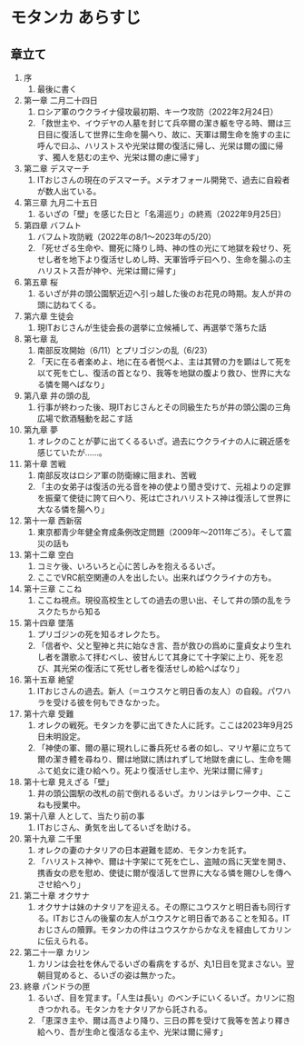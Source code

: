 # モタンカ あらすじ

## 章立て

1. 序
   1. 最後に書く
2. 第一章 二月二十四日
   1. ロシア軍のウクライナ侵攻最初期、キーウ攻防（2022年2月24日）
   2. 「救世主や、イウデヤの人墓を封じて兵卒爾の潔き躯を守る時、爾は三日目に復活して世界に生命を腸へり、故に、天軍は爾生命を施すの主に呼んで曰ふ、ハリストスや光栄は爾の復活に帰し、光栄は爾の國に帰す、獨人を慈むの主や、光栄は爾の慮に帰す」
3. 第二章 デスマーチ
   1. ITおじさんの現在のデスマーチ。メテオフォール開発で、過去に自殺者が数人出ている。
4. 第三章 九月二十五日
   1. るいざの「壁」を感じた日と「名湯巡り」の終焉（2022年9月25日）
5. 第四章 バフムト
   1. バフムト攻防戦（2022年の8/1〜2023年の5/20）
   2. 「死せざる生命や、爾死に降りし時、神の性の光にて地獄を殺せり、死せし者を地下より復活せしめし時、天軍皆呼デ曰へり、生命を腸ふの主ハリストス吾が神や、光栄は爾に帰す」
6. 第五章 桜
   1. るいざが井の頭公園駅近辺へ引っ越した後のお花見の時期。友人が井の頭に訪ねてくる。
7. 第六章 生徒会
   1. 現ITおじさんが生徒会長の選挙に立候補して、再選挙で落ちた話
8. 第七章 乱
   1. 南部反攻開始（6/11）とプリゴジンの乱（6/23）
   2. 「天に在る者楽めよ、地に在る者悦べよ、主は其臂の力を顕はして死を以て死を亡し、復活の首となり、我等を地獄の腹より救ひ、世界に大なる憐を賜へばなり」
9.  第八章 井の頭の乱
    1.  行事が終わった後、現ITおじさんとその同級生たちが井の頭公園の三角広場で飲酒騒動を起こす話
10. 第九章 夢
    1.  オレクのことが夢に出てくるるいざ。過去にウクライナの人に親近感を感じていたが……。
11. 第十章 苦戦
    1.  南部反攻はロシア軍の防衛線に阻まれ、苦戦
    2.  「主の女弟子は復活の光る音を神の使より聞き受けて、元祖よりの定罪を振棄て使徒に誇て曰へり、死は亡されハリストス神は復活して世界に大なる憐を腸へり」
12. 第十一章 西新宿
    1.  東京都青少年健全育成条例改定問題（2009年〜2011年ごろ）。そして震災の話も
13. 第十二章 空白
    1.  コミケ後、いろいろと心に苦しみを抱えるるいざ。
    2.  ここでVRC航空関連の人を出したい。出来ればウクライナの方も。
14. 第十三章 ここね
    1.  ここね視点。現役高校生としての過去の思い出、そして井の頭の乱をラスクたちから知る
15. 第十四章 墜落
    1.  プリゴジンの死を知るオレクたち。
    2.  「信者や、父と聖神と共に始なき言、吾が救ひの爲めに童貞女より生れし者を讚歌ふて拝むべし、彼甘んじて其身にて十字架に上り、死を忍び、其光栄の復活にて死せし者を復活せしめ給へばなり」
16. 第十五章 絶望
    1.  ITおじさんの過去。新人（＝ユウスケと明日香の友人）の自殺。パワハラを受ける彼を何もできなかった。
17. 第十六章 受難
    1.  オレクの戦死。モタンカを夢に出てきた人に託す。ここは2023年9月25日未明設定。
    2.  「神使の軍、爾の墓に現れしに番兵死せる者の如し、マリヤ墓に立ちて爾の潔き體を尋ねり、爾は地獄に誘はれずして地獄を虜にし、生命を賜ふて処女に逢ひ給へり。死より復活せし主や、光栄は爾に帰す」
18. 第十七章 見えざる「壁」
    1.  井の頭公園駅の改札の前で倒れるるいざ。カリンはテレワーク中、ここねも授業中。
19. 第十八章 人として、当たり前の事
    1.  ITおじさん、勇気を出してるいざを助ける。
20. 第十九章 二千里
    1.  オレクの妻のナタリアの日本避難を認め、モタンカを託す。
    2.  「ハリストス神や、爾は十字架にて死を亡し、盗賊の爲に天堂を開き、携香女の悲を慰め、使徒に爾が復活して世界に大なる憐を賜ひしを傳へさせ給へり」
21. 第二十章 オクサナ
    1.  オクサナは妹のナタリアを迎える。その際にユウスケと明日香も同行する。ITおじさんの後輩の友人がユウスケと明日香であることを知る。ITおじさんの贖罪。モタンカの件はユウスケからかなえを経由してカリンに伝えられる。
22. 第二十一章 カリン
    1.  カリンは会社を休んでるいざの看病をするが、丸1日目を覚まさない。翌朝目覚めると、るいざの姿は無かった。
23. 終章 パンドラの匣
    1.  るいざ、目を覚ます。「人生は長い」のベンチにいくるいざ。カリンに抱きつかれる。モタンカをナタリアから託される。
    2.  「恵深き主や、爾は高きより降り、三日の葬を受けて我等を苦より釋き給へり、吾が生命と復活なる主や、光栄は爾に帰す」

